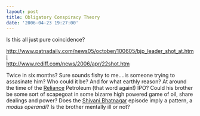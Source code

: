 ```yaml
---
layout: post
title: Obligatory Conspiracy Theory
date: '2006-04-23 19:27:00'
---
```


<p>Is this all just pure coincidence?</p>

<p><a href="http://www.patnadaily.com/news05/october/100605/bjp_leader_shot_at.html" target="_blank">http://www.patnadaily.com/news05/october/100605/bjp_leader_shot_at.html</a><br/><a href="http://www.rediff.com/news/2006/apr/22shot.htm" target="_blank">http://www.rediff.com/news/2006/apr/22shot.htm</a></p>

<p>Twice in six months? Sure sounds fishy to me&hellip;.is someone trying to assasinate him? Who could it be? And for what earthly reason? At around the time of the <a href="http://www.tribuneindia.com/2002/20021229/biz1.jpg" target="_blank">Reliance</a> Petroleum (that word again!) IPO? Could his brother be some sort of scapegoat in some bizarre high powered game of oil, share dealings and power? Does the <a href="http://www.rediff.com/news/2003/nov/03sld4.htm" target="_blank">Shivani Bhatnagar</a> episode imply a pattern, a <i>modus operandi</i>? Is the brother mentally ill or not?</p>